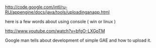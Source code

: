 http://code.google.com/intl/ru-RU/appengine/docs/java/tools/uploadinganapp.html

here is a few words about using console ( win or linux )

http://www.youtube.com/watch?v=bfgO-LXGpTM

Google man tells about development of simple GAE and how to upload it.